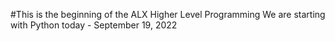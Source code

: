 #This is the beginning of the ALX Higher Level Programming
We are starting with Python today - September 19, 2022
